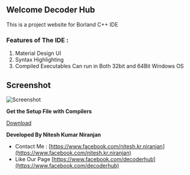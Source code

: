 ## Welcome Decoder Hub

This is a project website for Borland C++ IDE

### Features of The IDE :
1. Material Design UI
2. Syntax Highlighting
3. Compiled Executables Can run in Both 32bit and 64Bit Windows OS

## Screenshot
![Screenshot](https://github.com/decoderhub/Borland-C-IDE/raw/master/Screenshot.png "Screenshot of Application")

**Get the Setup File with Compilers**

[Download](https://lookaside.fbsbx.com/file/Borland%20C%2B%2B%20%28New%29.zip?token=AWwyIjnavtgh6WWboBMmfIvA50sqnJmohdDUL43kYW2HikCcKDLxuvLXGPo_kiV3IUmGAMPCnxU0X-eAQXzFdm963ISmTFd-F_eVJUhq--j90zywiChfKSPS-eMbjJ3nqjb4IX4-nBInR6czzATT9qbgQ4kpq68ybMrHZby7uZvtiEePSi4Zozm_28ZB98kjI_qBdFRKnatfK_xY1kpleUg7Yx0wFhscyzK-Gd-IzZLTkeE5TlwtuIN0MwJZi4OxFNBhLpDs9vjVdh94s6bA4qCb)

**Developed By Nitesh Kumar Niranjan**

- Contact Me : [https://www.facebook.com/nitesh.kr.niranjan](https://www.facebook.com/nitesh.kr.niranjan)
- Like Our Page [https://www.facebook.com/decoderhub](https://www.facebook.com/decoderhub)
